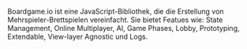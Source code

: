 
Boardgame.io ist eine JavaScript-Bibliothek, die die Erstellung von Mehrspieler-Brettspielen vereinfacht. 
Sie bietet Featues wie: State Management, Online Multiplayer, AI, Game Phases, Lobby, Prototyping, Extendable, View-layer Agnostic und Logs. 
